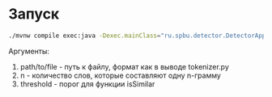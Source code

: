 # Запуск
```bash
./mvnw compile exec:java -Dexec.mainClass="ru.spbu.detector.DetectorApplicationCli" -Dexec.arguments="path/to/file,n,threshold" -q
```

Аргументы:
1. path/to/file - путь к файлу, формат как в выводе tokenizer.py
2. n - количество слов, которые составляют одну n-грамму
3. threshold - порог для функции isSimilar